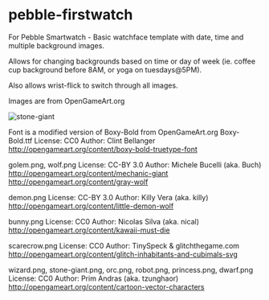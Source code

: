 pebble-firstwatch
=================

For Pebble Smartwatch - Basic watchface template with date, time and multiple background images.

Allows for changing backgrounds based on time or day of week (ie. coffee cup background before 8AM, or yoga on tuesdays@5PM).

Also allows wrist-flick to switch through all images.

Images are from OpenGameArt.org

![stone-giant](https://github.com/mhungerford/pebble-firstwatch/raw/master/resources/images/stone-giant.png)

Font is a modified version of Boxy-Bold from OpenGameArt.org
Boxy-Bold.ttf
License: CC0
Author: Clint Bellanger
http://opengameart.org/content/boxy-bold-truetype-font

golem.png, wolf.png
License: CC-BY 3.0
Author: Michele Bucelli (aka. Buch)
http://opengameart.org/content/mechanic-giant
http://opengameart.org/content/gray-wolf

demon.png
License: CC-BY 3.0
Author: Killy Vera (aka. killy)
http://opengameart.org/content/little-demon-wolf

bunny.png
License: CC0
Author: Nicolas Silva (aka. nical)
http://opengameart.org/content/kawaii-must-die

scarecrow.png
License: CC0
Author: TinySpeck & glitchthegame.com
http://opengameart.org/content/glitch-inhabitants-and-cubimals-svg

wizard.png, stone-giant.png, orc.png, robot.png, princess.png, dwarf.png
License: CC0
Author: Prim Andras (aka. tzunghaor)
http://opengameart.org/content/cartoon-vector-characters

